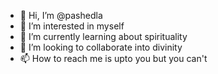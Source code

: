 - 👋 Hi, I’m @pashedla
- 👀 I’m interested in myself
- 🌱 I’m currently learning about spirituality
- 💞️ I’m looking to collaborate into divinity
- 📫 How to reach me is upto you but you can't

<!---
pashedla/pashedla is a ✨ special ✨ repository because its `README.md` (this file) appears on your GitHub profile.
You can click the Preview link to take a look at your changes.
--->
